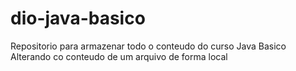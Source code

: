 # dio-java-basico
Repositorio para armazenar todo o conteudo do curso Java Basico
Alterando co conteudo de um arquivo de forma local